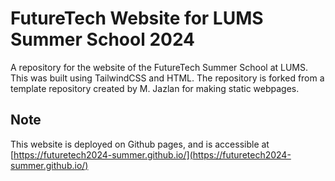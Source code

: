 # FutureTech Website for LUMS Summer School 2024

A repository for the website of the FutureTech Summer School at LUMS. This was built using TailwindCSS and HTML. The repository is forked from a template repository created by M. Jazlan for making static webpages.

## Note

This website is deployed on Github pages, and is accessible at [https://futuretech2024-summer.github.io/](https://futuretech2024-summer.github.io/)

<!-- ## Previews

### Desktop

![Image showing preview of the landing page](./assets/Landing%20-%20Full.png)

!["Image showing preview of Schedule Page"](./assets/Schedule%20-%20Full.png)

!["Image showing preview of Staff Page"](./assets/Staff%20-%20Full.png)

### Medium Screen Devices

!["Image showing preview of Schedule Page"](./assets/Schedule%20-%20Medium.html.png)

!["Image showing preview of Staff Page"](./assets/Staff%20-%20Medium.png)

### Mobile Devices

<div style="display:flex;"> 
    <img src="./assets/Schedule%20-%20Mobile.png" width="auto" height="400" style="margin-right : 24px"/>
    <img src="./assets/Schedule%20-%20Mobile.png" width="auto" height="400"/>
</div> -->

